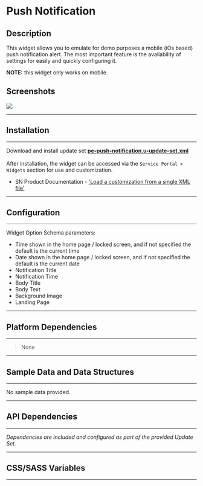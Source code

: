 # Push Notification

## Description

This widget allows you to emulate for demo purposes a mobile (iOs based) push notification alert.
The most important feature is the availability of settings for easily and quickly configuring it.

**NOTE:** this widget only works on mobile.

## Screenshots
<kbd><img src="../images/pe-push-notification.png" /></kbd>

---
## Installation
---
Download and install update set **[pe-push-notification.u-update-set.xml](https://github.com/platform-experience/serviceportal-widget-library/blob/master/pe-push-notification/pe-push-notification.u-update-set.xml)** <br/><br/>
After installation, the widget can be accessed via the `Service Portal > Widgets` section for use and customization.<br/>

* SN Product Documentation - ['Load a customization from a single XML file'](https://docs.servicenow.com/bundle/istanbul-application-development/page/build/system-update-sets/task/t_LoadCustomizationsFromAnXMLFile.html)

---
## Configuration
---
Widget Option Schema parameters:

- Time shown in the home page / locked screen, and if not specified the default is the current time
- Date shown in the home page / locked screen, and if not specified the default is the current date
- Notification Title
- Notification Time
- Body Title
- Body Text
- Background Image
- Landing Page

---
## Platform Dependencies
---
> None

---
## Sample Data and Data Structures
---
No sample data provided.

---
## API Dependencies
---
<i>Dependencies are included and configured as part of the provided Update Set.</i>

---
## CSS/SASS Variables
---
